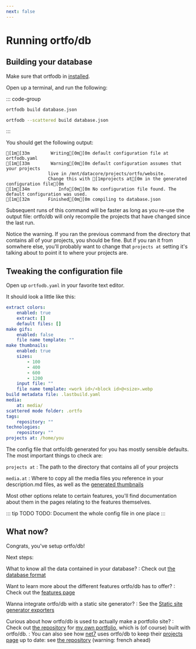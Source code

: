 ```yaml
---
next: false
---
```


# Running ortfo/db

## Building your database

Make sure that ortfodb in [installed](/db/getting-started.md#installation).

Open up a terminal, and run the following:

::: code-group

```sh [Regular mode]
ortfodb build database.json
```

```sh [Scattered mode]
ortfodb --scattered build database.json
```

:::

You should get the following output:

```ansi
[1m[33m        Writing[0m[0m default configuration file at ortfodb.yaml
[1m[33m        Warning[0m[0m default configuration assumes that your projects
                live in /mnt/datacore/projects/ortfo/website.
                Change this with [1mprojects at[0m in the generated configuration file[0m
[1m[34m           Info[0m[0m No configuration file found. The default configuration was used.
[1m[32m       Finished[0m[0m compiling to database.json
```

Subsequent runs of this command will be faster as long as you re-use the output file: ortfo/db will only recompile the projects that have changed since the last run.

Notice the warning. If you ran the previous command from the directory that contains all of your projects, you should be fine. But if you ran it from somwhere else, you'll probably want to change that `projects at` setting it's talking about to point it to where your projects are.


## Tweaking the configuration file

Open up `ortfodb.yaml` in your favorite text editor.

It should look a little like this:

```yaml
extract colors:
    enabled: true
    extract: []
    default files: []
make gifs:
    enabled: false
    file name template: ""
make thumbnails:
    enabled: true
    sizes:
        - 100
        - 400
        - 600
        - 1200
    input file: ""
    file name template: <work id>/<block id>@<size>.webp
build metadata file: .lastbuild.yaml
media:
    at: media/
scattered mode folder: .ortfo
tags:
    repository: ""
technologies:
    repository: ""
projects at: /home/you
```

The config file that ortfo/db generated for you has mostly sensible defaults. The most important things to check are:

`projects at`
: The path to the directory that contains all of your projects

`media.at`
: Where to copy all the media files you reference in your description.md files, as well as the [generated thumbnails](/db/thumbnails)

Most other options relate to certain features, you'll find documentation about them in the pages relating to the features themselves.

::: tip TODO
TODO: Document the whole config file in one place
:::

## What now?

Congrats, you've setup ortfo/db!

Next steps:

What to know all the data contained in your database?
: Check out [the database format](/db/database-format.md)

Want to learn more about the different features ortfo/db has to offer?
: Check out the [features page](/db/features.md)

Wanna integrate ortfo/db with a static site generator?
: See the [Static site generator exporters](/db/exporters/static-site-generators.md)

Curious about how ortfo/db is used to actually make a portfolio site?
: Check out [the repository](https://github.com/gwennlbh/portfolio) for [my own portfolio](https://ewen.works), which is (of course) built with ortfo/db.
: You can also see how [net7](https://github.com/inp-net) uses ortfo/db to keep their [projects page](https://net7.dev/realisation.html) up to date: see [the repository](https://git.inpt.fr/net7/website/-/tree/master?ref_type=heads) (warning: french ahead)
